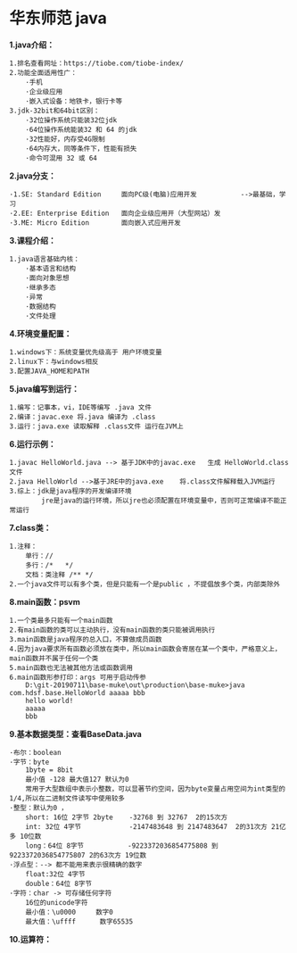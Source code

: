 # 华东师范 java

**1.java介绍：**

    1.排名查看网址：https://tiobe.com/tiobe-index/
    2.功能全面适用性广：
        ·手机
        ·企业级应用
        ·嵌入式设备：地铁卡，银行卡等
    3.jdk-32bit和64bit区别：
        ·32位操作系统只能装32位jdk
        ·64位操作系统能装32 和 64 的jdk
        ·32性能好，内存受4G限制
        ·64内存大，同等条件下，性能有损失
        ·命令可混用 32 或 64
    
**2.java分支：**
    
    ·1.SE: Standard Edition     面向PC级(电脑)应用开发           -->最基础，学习
    ·2.EE: Enterprise Edition   面向企业级应用开（大型网站）发
    ·3.ME: Micro Edition        面向嵌入式应用开发
    
**3.课程介绍：**

    1.java语言基础内核：
        ·基本语言和结构
        ·面向对象思想
        ·继承多态
        ·异常
        ·数据结构
        ·文件处理
        
**4.环境变量配置：**

    1.windows下：系统变量优先级高于 用户环境变量
    2.linux下：与windows相反
    3.配置JAVA_HOME和PATH
    
**5.java编写到运行：**

    1.编写：记事本，vi，IDE等编写 .java 文件
    2.编译：javac.exe 将.java 编译为 .class
    3.运行：java.exe 读取解释 .class文件 运行在JVM上
    
**6.运行示例：**

    1.javac HelloWorld.java --> 基于JDK中的javac.exe   生成 HelloWorld.class文件
    2.java HelloWorld -->基于JRE中的java.exe    将.class文件解释载入JVM运行
    3.综上：jdk是java程序的开发编译环境
            jre是java的运行环境，所以jre也必须配置在环境变量中，否则可正常编译不能正常运行
         
**7.class类：**

    1.注释：
        单行：//
        多行：/*   */
        文档：类注释 /** */
    2.一个java文件可以有多个类，但是只能有一个是public ，不提倡放多个类，内部类除外
    
**8.main函数：psvm**

    1.一个类最多只能有一个main函数
    2.有main函数的类可以主动执行，没有main函数的类只能被调用执行
    3.main函数是java程序的总入口，不算做成员函数
    4.因为java要求所有函数必须放在类中，所以main函数会寄居在某一个类中，严格意义上，main函数并不属于任何一个类
    5.main函数也无法被其他方法或函数调用
    6.main函数形参打印：args 可用于启动传参
        D:\git-20190711\base-muke\out\production\base-muke>java com.hdsf.base.HelloWorld aaaaa bbb
        hello world!
        aaaaa
        bbb
    
**9.基本数据类型：查看BaseData.java**

    ·布尔：boolean
    ·字节：byte
        1byte = 8bit 
        最小值 -128 最大值127 默认为0 
        常用于大型数组中表示小整数，可以显著节约空间，因为byte变量占用空间为int类型的1/4,所以在二进制文件读写中使用较多
    ·整型：默认为0 ，
        short: 16位 2字节 2byte    -32768 到 32767  2的15次方
        int: 32位 4字节            -2147483648 到 2147483647  2的31次方 21亿多 10位数
        long：64位 8字节           -9223372036854775808 到 9223372036854775807 2的63次方 19位数
    ·浮点型：--> 都不能用来表示很精确的数字
        float:32位 4字节 
        double：64位 8字节
    ·字符：char -> 可存储任何字符
        16位的unicode字符
        最小值：\u0000     数字0
        最大值：\uffff      数字65535
    
**10.运算符：**
            